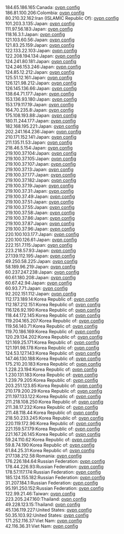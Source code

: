 184.65.186.165:Canada: [ovpn config](vpn/184_65_186_165.ovpn)  
186.81.100.206:Colombia: [ovpn config](vpn/186_81_100_206.ovpn)  
80.210.32.162:Iran (ISLAMIC Republic Of): [ovpn config](vpn/80_210_32_162.ovpn)  
101.203.3.135:Japan: [ovpn config](vpn/101_203_3_135.ovpn)  
111.97.56.183:Japan: [ovpn config](vpn/111_97_56_183.ovpn)  
118.16.3.1:Japan: [ovpn config](vpn/118_16_3_1.ovpn)  
121.103.60.56:Japan: [ovpn config](vpn/121_103_60_56.ovpn)  
121.83.25.159:Japan: [ovpn config](vpn/121_83_25_159.ovpn)  
122.133.22.103:Japan: [ovpn config](vpn/122_133_22_103.ovpn)  
122.208.194.134:Japan: [ovpn config](vpn/122_208_194_134.ovpn)  
124.241.80.181:Japan: [ovpn config](vpn/124_241_80_181.ovpn)  
124.246.153.246:Japan: [ovpn config](vpn/124_246_153_246.ovpn)  
124.85.12.212:Japan: [ovpn config](vpn/124_85_12_212.ovpn)  
125.51.12.161:Japan: [ovpn config](vpn/125_51_12_161.ovpn)  
126.121.98.212:Japan: [ovpn config](vpn/126_121_98_212.ovpn)  
126.145.136.66:Japan: [ovpn config](vpn/126_145_136_66.ovpn)  
138.64.71.177:Japan: [ovpn config](vpn/138_64_71_177.ovpn)  
153.136.93.180:Japan: [ovpn config](vpn/153_136_93_180.ovpn)  
153.179.117.19:Japan: [ovpn config](vpn/153_179_117_19.ovpn)  
164.70.235.8:Japan: [ovpn config](vpn/164_70_235_8.ovpn)  
175.108.193.88:Japan: [ovpn config](vpn/175_108_193_88.ovpn)  
180.11.244.177:Japan: [ovpn config](vpn/180_11_244_177.ovpn)  
182.168.195.221:Japan: [ovpn config](vpn/182_168_195_221.ovpn)  
202.241.164.236:Japan: [ovpn config](vpn/202_241_164_236.ovpn)  
210.171.152.141:Japan: [ovpn config](vpn/210_171_152_141.ovpn)  
211.135.11.53:Japan: [ovpn config](vpn/211_135_11_53.ovpn)  
218.46.5.154:Japan: [ovpn config](vpn/218_46_5_154.ovpn)  
219.100.37.104:Japan: [ovpn config](vpn/219_100_37_104.ovpn)  
219.100.37.105:Japan: [ovpn config](vpn/219_100_37_105.ovpn)  
219.100.37.107:Japan: [ovpn config](vpn/219_100_37_107.ovpn)  
219.100.37.13:Japan: [ovpn config](vpn/219_100_37_13.ovpn)  
219.100.37.177:Japan: [ovpn config](vpn/219_100_37_177.ovpn)  
219.100.37.182:Japan: [ovpn config](vpn/219_100_37_182.ovpn)  
219.100.37.19:Japan: [ovpn config](vpn/219_100_37_19.ovpn)  
219.100.37.31:Japan: [ovpn config](vpn/219_100_37_31.ovpn)  
219.100.37.49:Japan: [ovpn config](vpn/219_100_37_49.ovpn)  
219.100.37.51:Japan: [ovpn config](vpn/219_100_37_51.ovpn)  
219.100.37.55:Japan: [ovpn config](vpn/219_100_37_55.ovpn)  
219.100.37.58:Japan: [ovpn config](vpn/219_100_37_58.ovpn)  
219.100.37.86:Japan: [ovpn config](vpn/219_100_37_86.ovpn)  
219.100.37.87:Japan: [ovpn config](vpn/219_100_37_87.ovpn)  
219.100.37.96:Japan: [ovpn config](vpn/219_100_37_96.ovpn)  
220.100.103.177:Japan: [ovpn config](vpn/220_100_103_177.ovpn)  
220.100.126.61:Japan: [ovpn config](vpn/220_100_126_61.ovpn)  
222.151.7.115:Japan: [ovpn config](vpn/222_151_7_115.ovpn)  
223.218.57.93:Japan: [ovpn config](vpn/223_218_57_93.ovpn)  
27.139.112.195:Japan: [ovpn config](vpn/27_139_112_195.ovpn)  
49.250.58.225:Japan: [ovpn config](vpn/49_250_58_225.ovpn)  
58.189.96.219:Japan: [ovpn config](vpn/58_189_96_219.ovpn)  
60.237.247.238:Japan: [ovpn config](vpn/60_237_247_238.ovpn)  
60.61.180.208:Japan: [ovpn config](vpn/60_61_180_208.ovpn)  
60.67.42.94:Japan: [ovpn config](vpn/60_67_42_94.ovpn)  
60.93.7.71:Japan: [ovpn config](vpn/60_93_7_71.ovpn)  
92.202.151.112:Japan: [ovpn config](vpn/92_202_151_112.ovpn)  
112.173.189.14:Korea Republic of: [ovpn config](vpn/112_173_189_14.ovpn)  
112.187.212.151:Korea Republic of: [ovpn config](vpn/112_187_212_151.ovpn)  
116.126.92.190:Korea Republic of: [ovpn config](vpn/116_126_92_190.ovpn)  
118.44.172.145:Korea Republic of: [ovpn config](vpn/118_44_172_145.ovpn)  
119.204.165.207:Korea Republic of: [ovpn config](vpn/119_204_165_207.ovpn)  
119.56.140.71:Korea Republic of: [ovpn config](vpn/119_56_140_71.ovpn)  
119.70.186.169:Korea Republic of: [ovpn config](vpn/119_70_186_169.ovpn)  
120.29.134.202:Korea Republic of: [ovpn config](vpn/120_29_134_202.ovpn)  
121.169.25.171:Korea Republic of: [ovpn config](vpn/121_169_25_171.ovpn)  
121.191.98.178:Korea Republic of: [ovpn config](vpn/121_191_98_178.ovpn)  
124.53.127.143:Korea Republic of: [ovpn config](vpn/124_53_127_143.ovpn)  
147.46.130.188:Korea Republic of: [ovpn config](vpn/147_46_130_188.ovpn)  
175.210.20.183:Korea Republic of: [ovpn config](vpn/175_210_20_183.ovpn)  
1.228.23.194:Korea Republic of: [ovpn config](vpn/1_228_23_194.ovpn)  
1.230.131.183:Korea Republic of: [ovpn config](vpn/1_230_131_183.ovpn)  
1.239.79.205:Korea Republic of: [ovpn config](vpn/1_239_79_205.ovpn)  
203.251.123.85:Korea Republic of: [ovpn config](vpn/203_251_123_85.ovpn)  
210.179.200.29:Korea Republic of: [ovpn config](vpn/210_179_200_29.ovpn)  
211.197.133.122:Korea Republic of: [ovpn config](vpn/211_197_133_122.ovpn)  
211.218.108.250:Korea Republic of: [ovpn config](vpn/211_218_108_250.ovpn)  
211.38.17.232:Korea Republic of: [ovpn config](vpn/211_38_17_232.ovpn)  
211.48.118.44:Korea Republic of: [ovpn config](vpn/211_48_118_44.ovpn)  
218.50.233.245:Korea Republic of: [ovpn config](vpn/218_50_233_245.ovpn)  
220.119.172.96:Korea Republic of: [ovpn config](vpn/220_119_172_96.ovpn)  
221.159.57.179:Korea Republic of: [ovpn config](vpn/221_159_57_179.ovpn)  
221.167.26.145:Korea Republic of: [ovpn config](vpn/221_167_26_145.ovpn)  
59.24.110.62:Korea Republic of: [ovpn config](vpn/59_24_110_62.ovpn)  
59.8.74.190:Korea Republic of: [ovpn config](vpn/59_8_74_190.ovpn)  
61.84.25.31:Korea Republic of: [ovpn config](vpn/61_84_25_31.ovpn)  
217.138.212.58:Romania: [ovpn config](vpn/217_138_212_58.ovpn)  
176.226.184.64:Russian Federation: [ovpn config](vpn/176_226_184_64.ovpn)  
178.44.226.93:Russian Federation: [ovpn config](vpn/178_44_226_93.ovpn)  
178.57.117.174:Russian Federation: [ovpn config](vpn/178_57_117_174.ovpn)  
185.124.155.182:Russian Federation: [ovpn config](vpn/185_124_155_182.ovpn)  
31.207.184.1:Russian Federation: [ovpn config](vpn/31_207_184_1.ovpn)  
95.191.250.152:Russian Federation: [ovpn config](vpn/95_191_250_152.ovpn)  
122.99.21.46:Taiwan: [ovpn config](vpn/122_99_21_46.ovpn)  
223.205.247.160:Thailand: [ovpn config](vpn/223_205_247_160.ovpn)  
49.228.123.15:Thailand: [ovpn config](vpn/49_228_123_15.ovpn)  
45.136.119.227:United States: [ovpn config](vpn/45_136_119_227.ovpn)  
50.35.103.92:United States: [ovpn config](vpn/50_35_103_92.ovpn)  
171.252.116.37:Viet Nam: [ovpn config](vpn/171_252_116_37.ovpn)  
42.116.36.31:Viet Nam: [ovpn config](vpn/42_116_36_31.ovpn)  
